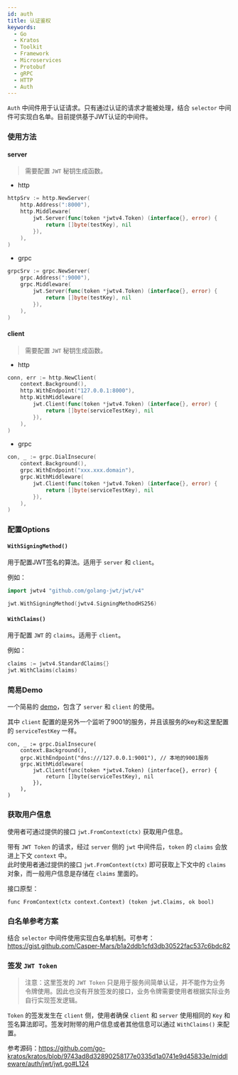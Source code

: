 ```yaml
---
id: auth
title: 认证鉴权
keywords:
  - Go
  - Kratos
  - Toolkit
  - Framework
  - Microservices
  - Protobuf
  - gRPC
  - HTTP
  - Auth
---
```


`Auth` 中间件用于认证请求。只有通过认证的请求才能被处理，结合 `selector` 中间件可实现白名单。目前提供基于JWT认证的中间件。

### 使用方法

#### server

> 需要配置 `JWT` 秘钥生成函数。

- http

```go
httpSrv := http.NewServer(
	http.Address(":8000"),
	http.Middleware(
		jwt.Server(func(token *jwtv4.Token) (interface{}, error) {
			return []byte(testKey), nil
		}),
	),
)
```

- grpc

```go
grpcSrv := grpc.NewServer(
	grpc.Address(":9000"),
	grpc.Middleware(
		jwt.Server(func(token *jwtv4.Token) (interface{}, error) {
			return []byte(testKey), nil
		}),
	),
)
```

#### client

> 需要配置 `JWT` 秘钥生成函数。

- http

```go
conn, err := http.NewClient(
	context.Background(),
	http.WithEndpoint("127.0.0.1:8000"),
	http.WithMiddleware(
		jwt.Client(func(token *jwtv4.Token) (interface{}, error) {
			return []byte(serviceTestKey), nil
		}),
	),
)
```

- grpc

```go
con, _ := grpc.DialInsecure(
	context.Background(),
	grpc.WithEndpoint("xxx.xxx.domain"),
	grpc.WithMiddleware(
		jwt.Client(func(token *jwtv4.Token) (interface{}, error) {
			return []byte(serviceTestKey), nil
		}),
	),
)
```

### 配置Options

#### `WithSigningMethod()`

用于配置JWT签名的算法。适用于 `server` 和 `client`。

例如：

```go
import jwtv4 "github.com/golang-jwt/jwt/v4"

jwt.WithSigningMethod(jwtv4.SigningMethodHS256)
```

#### `WithClaims()`

用于配置 `JWT` 的 `claims`。适用于 `client`。

例如：

```go
claims := jwtv4.StandardClaims{}
jwt.WithClaims(claims)
```

### 简易Demo

一个简易的 [demo](https://github.com/go-kratos/kratos/blob/9743ad8d32890258177e0335d1a0741e9d45833e/examples/auth/jwt/main.go)，包含了 `server` 和 `client` 的使用。

其中 `client` 配置的是另外一个监听了9001的服务，并且该服务的key和这里配置的 `serviceTestKey` 一样。

```golang
con, _ := grpc.DialInsecure(
	context.Background(),
	grpc.WithEndpoint("dns:///127.0.0.1:9001"), // 本地的9001服务
	grpc.WithMiddleware(
		jwt.Client(func(token *jwtv4.Token) (interface{}, error) {
			return []byte(serviceTestKey), nil
		}),
	),
)
```

### 获取用户信息

使用者可通过提供的接口 `jwt.FromContext(ctx)` 获取用户信息。

带有 `JWT Token` 的请求，经过 `server` 侧的 `jwt` 中间件后，`token` 的 `claims` 会放进上下文 `context` 中。  
此时使用者通过提供的接口 `jwt.FromContext(ctx)` 即可获取上下文中的 `claims` 对象，而一般用户信息是存储在 `claims` 里面的。

接口原型：

```golang
func FromContext(ctx context.Context) (token jwt.Claims, ok bool)
```

### 白名单参考方案

结合 `selector` 中间件使用实现白名单机制。可参考：https://gist.github.com/Casper-Mars/b1a2ddb1cfd3db30522fac537c6bdc82

### 签发 `JWT Token`

> 注意：这里签发的 `JWT Token` 只是用于服务间简单认证，并不能作为业务令牌使用。因此也没有开放签发的接口，业务令牌需要使用者根据实际业务自行实现签发逻辑。

`Token` 的签发发生在 `client` 侧，使用者确保 `client` 和 `server` 使用相同的 `Key` 和签名算法即可。签发时附带的用户信息或者其他信息可以通过 `WithClaims()` 来配置。

参考源码：https://github.com/go-kratos/kratos/blob/9743ad8d32890258177e0335d1a0741e9d45833e/middleware/auth/jwt/jwt.go#L124

